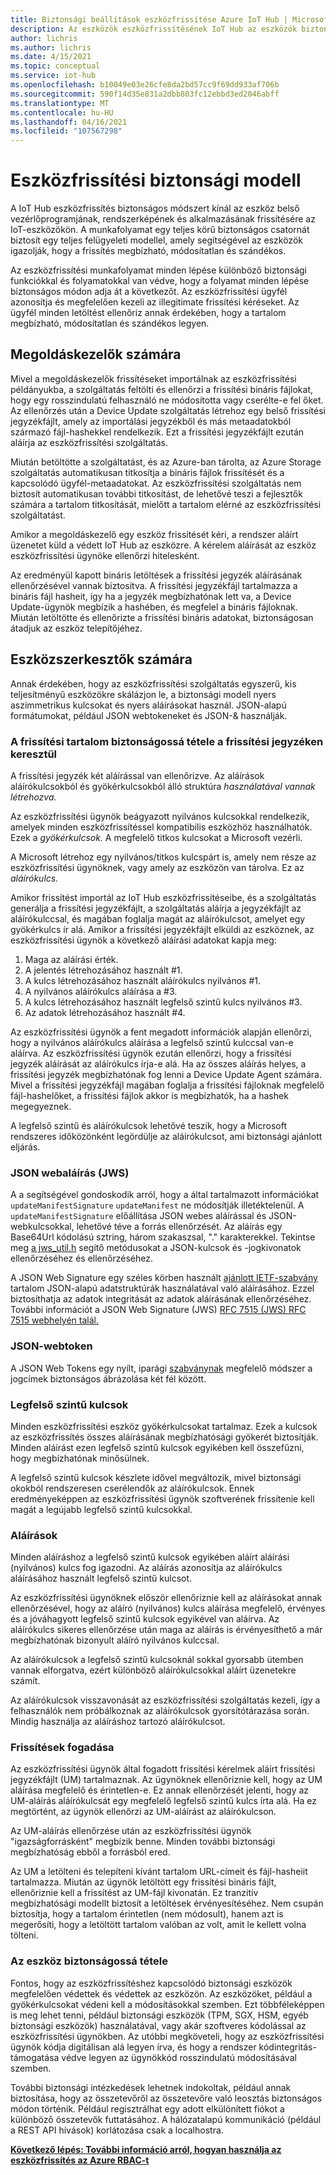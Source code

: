 ```yaml
---
title: Biztonsági beállítások eszközfrissítése Azure IoT Hub | Microsoft Docs
description: Az eszközök eszközfrissítésének IoT Hub az eszközök biztonságos frissítését.
author: lichris
ms.author: lichris
ms.date: 4/15/2021
ms.topic: conceptual
ms.service: iot-hub
ms.openlocfilehash: b10049e03e26cfe8da2bd57cc9f69dd933af706b
ms.sourcegitcommit: 590f14d35e831a2dbb803fc12ebbd3ed2046abff
ms.translationtype: MT
ms.contentlocale: hu-HU
ms.lasthandoff: 04/16/2021
ms.locfileid: "107567298"
---
```

# <a name="device-update-security-model"></a>Eszközfrissítési biztonsági modell

A IoT Hub eszközfrissítés biztonságos módszert kínál az eszköz belső vezérlőprogramjának, rendszerképének és alkalmazásának frissítésére az IoT-eszközökön. A munkafolyamat egy teljes körű biztonságos csatornát biztosít egy teljes felügyeleti modellel, amely segítségével az eszközök igazolják, hogy a frissítés megbízható, módosítatlan és szándékos.

Az eszközfrissítési munkafolyamat minden lépése különböző biztonsági funkciókkal és folyamatokkal van védve, hogy a folyamat minden lépése biztonságos módon adja át a következőt. Az eszközfrissítési ügyfél azonosítja és megfelelően kezeli az illegitimate frissítési kéréseket. Az ügyfél minden letöltést ellenőriz annak érdekében, hogy a tartalom megbízható, módosítatlan és szándékos legyen.

## <a name="for-solution-operators"></a>Megoldáskezelők számára

Mivel a megoldáskezelők frissítéseket importálnak az eszközfrissítési példányukba, a szolgáltatás feltölti és ellenőrzi a frissítési bináris fájlokat, hogy egy rosszindulatú felhasználó ne módosította vagy cserélte-e fel őket. Az ellenőrzés után a Device Update [](./update-manifest.md) szolgáltatás létrehoz egy belső frissítési jegyzékfájlt, amely az importálási jegyzékből és más metaadatokból származó fájl-hashekkel rendelkezik. Ezt a frissítési jegyzékfájlt ezután aláírja az eszközfrissítési szolgáltatás.

Miután betöltötte a szolgáltatást, és az Azure-ban tárolta, az Azure Storage szolgáltatás automatikusan titkosítja a bináris fájlok frissítését és a kapcsolódó ügyfél-metaadatokat. Az eszközfrissítési szolgáltatás nem biztosít automatikusan további titkosítást, de lehetővé teszi a fejlesztők számára a tartalom titkosítását, mielőtt a tartalom elérné az eszközfrissítési szolgáltatást.

Amikor a megoldáskezelő egy eszköz frissítését kéri, a rendszer aláírt üzenetet küld a védett IoT Hub az eszközre. A kérelem aláírását az eszköz eszközfrissítési ügynöke ellenőrzi hitelesként. 

Az eredményül kapott bináris letöltések a frissítési jegyzék aláírásának ellenőrzésével vannak biztosítva. A frissítési jegyzékfájl tartalmazza a bináris fájl hasheit, így ha a jegyzék megbízhatónak lett va, a Device Update-ügynök megbízik a hashében, és megfelel a bináris fájloknak. Miután letöltötte és ellenőrizte a frissítési bináris adatokat, biztonságosan átadjuk az eszköz telepítőjéhez.

## <a name="for-device-builders"></a>Eszközszerkesztők számára

Annak érdekében, hogy az eszközfrissítési szolgáltatás egyszerű, kis teljesítményű eszközökre skálázjon le, a biztonsági modell nyers aszimmetrikus kulcsokat és nyers aláírásokat használ. JSON-alapú formátumokat, például JSON webtokeneket és JSON-& használják.

### <a name="securing-update-content-via-the-update-manifest"></a>A frissítési tartalom biztonságossá tétele a frissítési jegyzéken keresztül

A frissítési jegyzék két aláírással van ellenőrizve. Az aláírások aláírókulcsokból és  gyökérkulcsokból álló struktúra *használatával vannak létrehozva.*

Az eszközfrissítési ügynök beágyazott nyilvános kulcsokkal rendelkezik, amelyek minden eszközfrissítéssel kompatibilis eszközhöz használhatók. Ezek a *gyökérkulcsok.* A megfelelő titkos kulcsokat a Microsoft vezérli.

A Microsoft létrehoz egy nyilvános/titkos kulcspárt is, amely nem része az eszközfrissítési ügynöknek, vagy amely az eszközön van tárolva. Ez az *aláírókulcs.*

Amikor frissítést importál az IoT Hub eszközfrissítéseibe, és a szolgáltatás generálja a frissítési jegyzékfájlt, a szolgáltatás aláírja a jegyzékfájlt az aláírókulccsal, és magában foglalja magát az aláírókulcsot, amelyet egy gyökérkulcs ír alá. Amikor a frissítési jegyzékfájlt elküldi az eszköznek, az eszközfrissítési ügynök a következő aláírási adatokat kapja meg:

1. Maga az aláírási érték.
2. A jelentés létrehozásához használt #1.
3. A kulcs létrehozásához használt aláírókulcs nyilvános #1.
4. A nyilvános aláírókulcs aláírása a #3.
5. A kulcs létrehozásához használt legfelső szintű kulcs nyilvános #3.
6. Az adatok létrehozásához használt #4.

Az eszközfrissítési ügynök a fent megadott információk alapján ellenőrzi, hogy a nyilvános aláírókulcs aláírása a legfelső szintű kulccsal van-e aláírva. Az eszközfrissítési ügynök ezután ellenőrzi, hogy a frissítési jegyzék aláírását az aláírókulcs írja-e alá. Ha az összes aláírás helyes, a frissítési jegyzék megbízhatónak fog lenni a Device Update Agent számára. Mivel a frissítési jegyzékfájl magában foglalja a frissítési fájloknak megfelelő fájl-hashelőket, a frissítési fájlok akkor is megbízhatók, ha a hashek megegyeznek.

A legfelső szintű és aláírókulcsok lehetővé teszik, hogy a Microsoft rendszeres időközönként legördülje az aláírókulcsot, ami biztonsági ajánlott eljárás.

### <a name="json-web-signature-jws"></a>JSON webaláírás (JWS)

A a segítségével gondoskodik arról, hogy a által tartalmazott információkat `updateManifestSignature` `updateManifest` ne módosítják illetéktelenül. A `updateManifestSignature` előállítása JSON webes aláírással és JSON-webkulcsokkal, lehetővé téve a forrás ellenőrzését. Az aláírás egy Base64Url kódolású sztring, három szakaszsal, "." karakterekkel.  Tekintse meg [a jws_util.h](https://github.com/Azure/iot-hub-device-update/tree/main/src/utils/jws_utils) segítő metódusokat a JSON-kulcsok és -jogkivonatok ellenőrzéséhez és ellenőrzéséhez.

A JSON Web Signature egy széles körben használt [ajánlott IETF-szabvány](https://tools.ietf.org/html/rfc7515) tartalom JSON-alapú adatstruktúrák használatával való aláírásához. Ezzel biztosíthatja az adatok integritását az adatok aláírásának ellenőrzéséhez. További információt a JSON Web Signature (JWS) [RFC 7515 (JWS) RFC 7515 webhelyén talál.](https://www.rfc-editor.org/info/rfc7515)

### <a name="json-web-token"></a>JSON-webtoken

A JSON Web Tokens egy nyílt, iparági [szabványnak](https://tools.ietf.org/html/rfc7519) megfelelő módszer a jogcímek biztonságos ábrázolása két fél között.

### <a name="root-keys"></a>Legfelső szintű kulcsok

Minden eszközfrissítési eszköz gyökérkulcsokat tartalmaz. Ezek a kulcsok az eszközfrissítés összes aláírásának megbízhatósági gyökerét biztosítják. Minden aláírást ezen legfelső szintű kulcsok egyikében kell összefűzni, hogy megbízhatónak minősülnek.

A legfelső szintű kulcsok készlete idővel megváltozik, mivel biztonsági okokból rendszeresen cserélendők az aláírókulcsok. Ennek eredményeképpen az eszközfrissítési ügynök szoftverének frissítenie kell magát a legújabb legfelső szintű kulcsokkal. 

### <a name="signatures"></a>Aláírások

Minden aláíráshoz a legfelső szintű kulcsok egyikében aláírt aláírási (nyilvános) kulcs fog igazodni. Az aláírás azonosítja az aláírókulcs aláírásához használt legfelső szintű kulcsot. 

Az eszközfrissítési ügynöknek először ellenőriznie kell az aláírásokat annak ellenőrzésével, hogy az aláíró (nyilvános) kulcs aláírása megfelelő, érvényes és a jóváhagyott legfelső szintű kulcsok egyikével van aláírva. Az aláírókulcs sikeres ellenőrzése után maga az aláírás is érvényesíthető a már megbízhatónak bizonyult aláíró nyilvános kulccsal.

Az aláírókulcsok a legfelső szintű kulcsoknál sokkal gyorsabb ütemben vannak elforgatva, ezért különböző aláírókulcsokkal aláírt üzenetekre számít. 

Az aláírókulcsok visszavonását az eszközfrissítési szolgáltatás kezeli, így a felhasználók nem próbálkoznak az aláírókulcsok gyorsítótárazása során. Mindig használja az aláíráshoz tartozó aláírókulcsot.

### <a name="receiving-updates"></a>Frissítések fogadása

Az eszközfrissítési ügynök által fogadott frissítési kérelmek aláírt frissítési jegyzékfájlt (UM) tartalmaznak. Az ügynöknek ellenőriznie kell, hogy az UM aláírása megfelelő és érintetlen-e. Ez annak ellenőrzését jelenti, hogy az UM-aláírás aláírókulcsát egy megfelelő legfelső szintű kulcs írta alá. Ha ez megtörtént, az ügynök ellenőrzi az UM-aláírást az aláírókulcson.

Az UM-aláírás ellenőrzése után az eszközfrissítési ügynök "igazságforrásként" megbízik benne. Minden további biztonsági megbízhatóság ebből a forrásból ered. 

Az UM a letölteni és telepíteni kívánt tartalom URL-címeit és fájl-hasheiit tartalmazza. Miután az ügynök letöltött egy frissítési bináris fájlt, ellenőriznie kell a frissítést az UM-fájl kivonatán. Ez tranzitív megbízhatósági modellt biztosít a letöltések érvényesítéséhez. Nem csupán biztosítja, hogy a tartalom érintetlen (nem módosult), hanem azt is megerősíti, hogy a letöltött tartalom valóban az volt, amit le kellett volna tölteni. 

### <a name="securing-the-device"></a>Az eszköz biztonságossá tétele

Fontos, hogy az eszközfrissítéshez kapcsolódó biztonsági eszközök megfelelően védettek és védettek az eszközön. Az eszközöket, például a gyökérkulcsokat védeni kell a módosításokkal szemben. Ezt többféleképpen is meg lehet tenni, például biztonsági eszközök (TPM, SGX, HSM, egyéb biztonsági eszközök) használatával, vagy akár szoftveres kódolással az eszközfrissítési ügynökben. Az utóbbi megköveteli, hogy az eszközfrissítési ügynök kódja digitálisan alá legyen írva, és hogy a rendszer kódintegritás-támogatása védve legyen az ügynökkód rosszindulatú módosításával szemben.

További biztonsági intézkedések lehetnek indokoltak, például annak biztosítása, hogy az összetevőről az összetevőre való leosztás biztonságos módon történik. Például regisztrálhat egy adott elkülönített fiókot a különböző összetevők futtatásához. A hálózatalapú kommunikáció (például a REST API hívások) korlátozása csak a localhostra.

**[Következő lépés: További információ arról, hogyan használja az eszközfrissítés az Azure RBAC-t](.\device-update-control-access.md)**